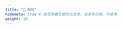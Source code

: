 ```yaml
---
title: "🔵 ROS"
hidemeta: true # 是否隐藏文章的元信息，如发布日期、作者等
weight: 10
---
```


<!--

---
title: "【填写标题】"
weight: 10 # 设置权重
---

-->
